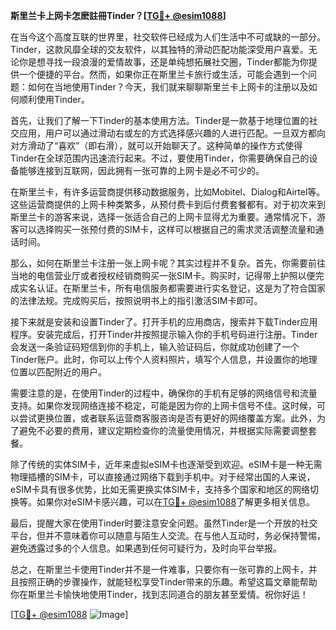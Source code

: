 **斯里兰卡上网卡怎麽註冊Tinder？[[TG💪+ @esim1088](https://t.me/s/esim1088)]**

在当今这个高度互联的世界里，社交软件已经成为人们生活中不可或缺的一部分。Tinder，这款风靡全球的交友软件，以其独特的滑动匹配功能深受用户喜爱。无论你是想寻找一段浪漫的爱情故事，还是单纯想拓展社交圈，Tinder都能为你提供一个便捷的平台。然而，如果你正在斯里兰卡旅行或生活，可能会遇到一个问题：如何在当地使用Tinder？今天，我们就来聊聊斯里兰卡上网卡的注册以及如何顺利使用Tinder。

首先，让我们了解一下Tinder的基本使用方法。Tinder是一款基于地理位置的社交应用，用户可以通过滑动右或左的方式选择感兴趣的人进行匹配。一旦双方都向对方滑动了“喜欢”（即右滑），就可以开始聊天了。这种简单的操作方式使得Tinder在全球范围内迅速流行起来。不过，要使用Tinder，你需要确保自己的设备能够连接到互联网，因此拥有一张可靠的上网卡是必不可少的。

在斯里兰卡，有许多运营商提供移动数据服务，比如Mobitel、Dialog和Airtel等。这些运营商提供的上网卡种类繁多，从预付费卡到后付费套餐都有。对于初次来到斯里兰卡的游客来说，选择一张适合自己的上网卡显得尤为重要。通常情况下，游客可以选择购买一张预付费的SIM卡，这样可以根据自己的需求灵活调整流量和通话时间。

那么，如何在斯里兰卡注册一张上网卡呢？其实过程并不复杂。首先，你需要前往当地的电信营业厅或者授权经销商购买一张SIM卡。购买时，记得带上护照以便完成实名认证。在斯里兰卡，所有电信服务都需要进行实名登记，这是为了符合国家的法律法规。完成购买后，按照说明书上的指引激活SIM卡即可。

接下来就是安装和设置Tinder了。打开手机的应用商店，搜索并下载Tinder应用程序。安装完成后，打开Tinder并按照提示输入你的手机号码进行注册。Tinder会发送一条验证码短信到你的手机上，输入验证码后，你就成功创建了一个Tinder账户。此时，你可以上传个人资料照片，填写个人信息，并设置你的地理位置以匹配附近的用户。

需要注意的是，在使用Tinder的过程中，确保你的手机有足够的网络信号和流量支持。如果你发现网络连接不稳定，可能是因为你的上网卡信号不佳。这时候，可以尝试更换位置，或者联系运营商客服咨询是否有更好的网络覆盖方案。此外，为了避免不必要的费用，建议定期检查你的流量使用情况，并根据实际需要调整套餐。

除了传统的实体SIM卡，近年来虚拟eSIM卡也逐渐受到欢迎。eSIM卡是一种无需物理插槽的SIM卡，可以直接通过网络下载到手机中。对于经常出国的人来说，eSIM卡具有很多优势，比如无需更换实体SIM卡，支持多个国家和地区的网络切换等。如果你对eSIM卡感兴趣，可以在[TG💪+ @esim1088](https://t.me/s/esim1088)了解更多相关信息。

最后，提醒大家在使用Tinder时要注意安全问题。虽然Tinder是一个开放的社交平台，但并不意味着你可以随意与陌生人交流。在与他人互动时，务必保持警惕，避免透露过多的个人信息。如果遇到任何可疑行为，及时向平台举报。

总之，在斯里兰卡使用Tinder并不是一件难事，只要你有一张可靠的上网卡，并且按照正确的步骤操作，就能轻松享受Tinder带来的乐趣。希望这篇文章能帮助你在斯里兰卡愉快地使用Tinder，找到志同道合的朋友甚至爱情。祝你好运！

[[TG💪+ @esim1088](https://t.me/s/esim1088) ![Image](https://i.postimg.cc/4NQfJmqS/Snipaste-2025-05-13-00-14-12.png)]